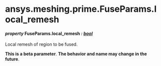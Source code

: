 # ansys.meshing.prime.FuseParams.local_remesh



#### *property* FuseParams.local_remesh *: [bool](https://docs.python.org/3.11/library/functions.html#bool)*

Local remesh of region to be fused.

**This is a beta parameter**. **The behavior and name may change in the future**.

<!-- !! processed by numpydoc !! -->
